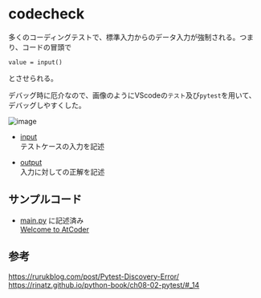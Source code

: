 # codecheck

多くのコーディングテストで、標準入力からのデータ入力が強制される。つまり、コードの冒頭で
```python3
value = input()
```
とさせられる。

デバッグ時に厄介なので、画像のようにVScodeの`テスト`及び`pytest`を用いて、デバッグしやすくした。

![image](https://user-images.githubusercontent.com/101625248/236589094-23cd4d8d-f066-4bc0-a8ba-90156e624e13.png)

- [input](https://github.com/GawinGowin/codecheck/tree/main/src/input)  
テストケースの入力を記述

- [output](https://github.com/GawinGowin/codecheck/tree/main/src/output)  
入力に対しての正解を記述

## サンプルコード
- [main.py](https://github.com/GawinGowin/codecheck/tree/main/src/main.py) に記述済み  
[Welcome to AtCoder](https://atcoder.jp/contests/abs/tasks/practice_1)

## 参考
https://rurukblog.com/post/Pytest-Discovery-Error/  
https://rinatz.github.io/python-book/ch08-02-pytest/#_14
